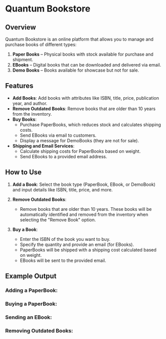 # Quantum Bookstore

## Overview

Quantum Bookstore is an online platform that allows you to manage and purchase books of different types:

1. **Paper Books** – Physical books with stock available for purchase and shipment.
2. **EBooks** – Digital books that can be downloaded and delivered via email.
3. **Demo Books** – Books available for showcase but not for sale.

## Features

- **Add Books**: Add books with attributes like ISBN, title, price, publication year, and author.
- **Remove Outdated Books**: Remove books that are older than 10 years from the inventory.
- **Buy Books**:
    - Purchase PaperBooks, which reduces stock and calculates shipping costs.
    - Send EBooks via email to customers.
    - Display a message for DemoBooks (they are not for sale).
- **Shipping and Email Services**:
    - Calculate shipping costs for PaperBooks based on weight.
    - Send EBooks to a provided email address.

## How to Use

1. **Add a Book**: Select the book type (PaperBook, EBook, or DemoBook) and input details like ISBN, title, price, and more.
    
2. **Remove Outdated Books**:
    - Remove books that are older than 10 years. These books will be automatically identified and removed from the inventory when selecting the "Remove Book" option.
        
3. **Buy a Book**:
    
    - Enter the ISBN of the book you want to buy.
    - Specify the quantity and provide an email (for EBooks).
    - PaperBooks will be shipped with a shipping cost calculated based on weight.
    - EBooks will be sent to the provided email.
        

## Example Output

### Adding a PaperBook:



### Buying a PaperBook:



### Sending an EBook:



### Removing Outdated Books:
